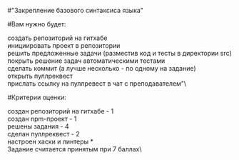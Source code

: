 #"Закрепление базового синтаксиса языка"

#Вам нужно будет:

создать репозиторий на гитхабе\
инициировать проект в репозитории\
решить предложенные задачи (разместив код и тесты в директории src)\
покрыть решение задач автоматическими тестами\
сделать коммит (а лучше несколько - по одному на задание)\
открыть пуллреквест\
прислать ссылку на пуллревест в чат с преподавателем"\

#Критерии оценки:

создан репозиторий на гитхабе - 1\
создан npm-проект - 1\
решены задания - 4\
сделан пуллреквест - 2\
настроен хаски и линтеры \*\
Задание считается принятым при 7 баллах\
